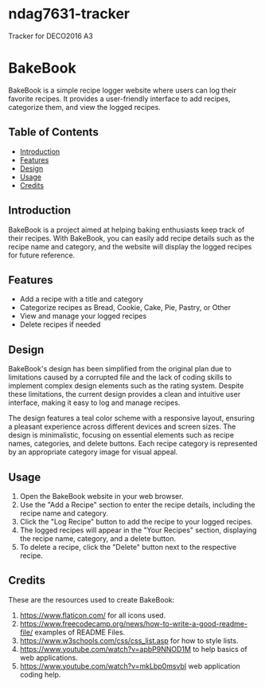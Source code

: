 # ndag7631-tracker
Tracker for DECO2016 A3

# BakeBook

BakeBook is a simple recipe logger website where users can log their favorite recipes. It provides a user-friendly interface to add recipes, categorize them, and view the logged recipes.

## Table of Contents
- [Introduction](#introduction)
- [Features](#features)
- [Design](#design)
- [Usage](#usage)
- [Credits](#credits)


## Introduction

BakeBook is a project aimed at helping baking enthusiasts keep track of their recipes. With BakeBook, you can easily add recipe details such as the recipe name and category, and the website will display the logged recipes for future reference.

## Features

- Add a recipe with a title and category
- Categorize recipes as Bread, Cookie, Cake, Pie, Pastry, or Other
- View and manage your logged recipes
- Delete recipes if needed

## Design

BakeBook's design has been simplified from the original plan due to limitations caused by a corrupted file and the lack of coding skills to implement complex design elements such as the rating system. Despite these limitations, the current design provides a clean and intuitive user interface, making it easy to log and manage recipes.

The design features a teal color scheme with a responsive layout, ensuring a pleasant experience across different devices and screen sizes. The design is minimalistic, focusing on essential elements such as recipe names, categories, and delete buttons. Each recipe category is represented by an appropriate category image for visual appeal.

## Usage

1. Open the BakeBook website in your web browser.
2. Use the "Add a Recipe" section to enter the recipe details, including the recipe name and category.
3. Click the "Log Recipe" button to add the recipe to your logged recipes.
4. The logged recipes will appear in the "Your Recipes" section, displaying the recipe name, category, and a delete button.
5. To delete a recipe, click the "Delete" button next to the respective recipe.

## Credits

These are the resources used to create BakeBook:

1. https://www.flaticon.com/ for all icons used.
2. https://www.freecodecamp.org/news/how-to-write-a-good-readme-file/ examples of README Files.
3. https://www.w3schools.com/css/css_list.asp for how to style lists.
4. https://www.youtube.com/watch?v=apbP9NNOD1M to help basics of web applications. 
5. https://www.youtube.com/watch?v=mkLbp0msvbI web application coding help.






